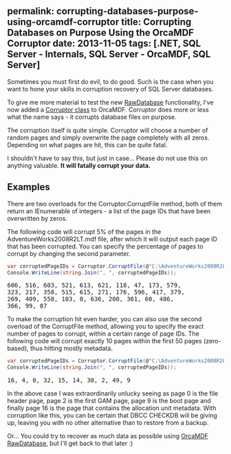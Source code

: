 permalink: corrupting-databases-purpose-using-orcamdf-corruptor
title: Corrupting Databases on Purpose Using the OrcaMDF Corruptor
date: 2013-11-05
tags: [.NET, SQL Server - Internals, SQL Server - OrcaMDF, SQL Server]
---
Sometimes you must first do evil, to do good. Such is the case when you want to hone your skills in corruption recovery of SQL Server databases.

To give me more material to test the new [RawDatabase](http://improve.dk/orcamdf-rawdatabase-a-swiss-army-knife-for-mdf-files/) functionality, I've now added a [Corruptor class](https://github.com/improvedk/OrcaMDF/blob/master/src/OrcaMDF.Framework/Corruptor.cs) to OrcaMDF. Corruptor does more or less what the name says - it corrupts database files on purpose.

The corruption itself is quite simple. Corruptor will choose a number of random pages and simply overwrite the page completely with all zeros. Depending on what pages are hit, this can be quite fatal.

I shouldn't have to say this, but just in case... Please do not use this on anything valuable. **It will fatally corrupt your data.**

## Examples

There are two overloads for the Corruptor.CorruptFile method, both of them return an IEnumerable of integers - a list of the page IDs that have been overwritten by zeros.

The following code will corrupt 5% of the pages in the AdventureWorks2008R2LT.mdf file, after which it will output each page ID that has been corrupted. You can specify the percentage of pages to corrupt by changing the second parameter.

```csharp
var corruptedPageIDs = Corruptor.CorruptFile(@"C:\AdventureWorks2008R2LT.mdf", 0.05);
Console.WriteLine(string.Join(", ", corruptedPageIDs));
```

<pre lang="xml">606, 516, 603, 521, 613, 621, 118, 47, 173, 579,
323, 217, 358, 515, 615, 271, 176, 596, 417, 379,
269, 409, 558, 103, 8, 636, 200, 361, 60, 486,
366, 99, 87</pre>

To make the corruption hit even harder, you can also use the second overload of the CorruptFile method, allowing you to specify the exact number of pages to corrupt, within a certain range of page IDs. The following code will corrupt exactly 10 pages within the first 50 pages (zero-based), thus hitting mostly metadata.

```csharp
var corruptedPageIDs = Corruptor.CorruptFile(@"C:\AdventureWorks2008R2LT.mdf", 10, 0, 49);
Console.WriteLine(string.Join(", ", corruptedPageIDs));
```

<pre lang="xml">16, 4, 0, 32, 15, 14, 30, 2, 49, 9</pre>

In the above case I was extraordinarily unlucky seeing as page 0 is the file header page, page 2 is the first GAM page, page 9 is the boot page and finally page 16 is the page that contains the allocation unit metadata. With corruption like this, you can be certain that DBCC CHECKDB will be giving up, leaving you with no other alternative than to restore from a backup.

Or... You could try to recover as much data as possible using [OrcaMDF RawDatabase](http://improve.dk/orcamdf-rawdatabase-a-swiss-army-knife-for-mdf-files/), but I'll get back to that later :)
